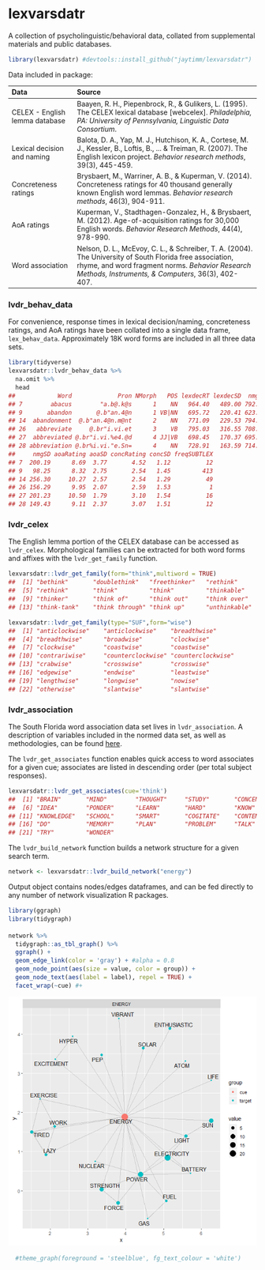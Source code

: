 lexvarsdatr
===========

A collection of psycholinguistic/behavioral data, collated from supplemental materials and public databases.

``` r
library(lexvarsdatr) #devtools::install_github("jaytimm/lexvarsdatr")
```

Data included in package:

| Data                           | Source                                                                                                                                                                                                            |
|:-------------------------------|:------------------------------------------------------------------------------------------------------------------------------------------------------------------------------------------------------------------|
| CELEX - English lemma database | Baayen, R. H., Piepenbrock, R., & Gulikers, L. (1995). The CELEX lexical database \[webcelex\]. *Philadelphia, PA: University of Pennsylvania, Linguistic Data Consortium*.                                       |
| Lexical decision and naming    | Balota, D. A., Yap, M. J., Hutchison, K. A., Cortese, M. J., Kessler, B., Loftis, B., ... & Treiman, R. (2007). The English lexicon project. *Behavior research methods*, 39(3), 445-459.                         |
| Concreteness ratings           | Brysbaert, M., Warriner, A. B., & Kuperman, V. (2014). Concreteness ratings for 40 thousand generally known English word lemmas. *Behavior research methods*, 46(3), 904-911.                                     |
| AoA ratings                    | Kuperman, V., Stadthagen-Gonzalez, H., & Brysbaert, M. (2012). Age-of-acquisition ratings for 30,000 English words. *Behavior Research Methods*, 44(4), 978-990.                                                  |
| Word association               | Nelson, D. L., McEvoy, C. L., & Schreiber, T. A. (2004). The University of South Florida free association, rhyme, and word fragment norms. *Behavior Research Methods, Instruments, & Computers*, 36(3), 402-407. |

### lvdr\_behav\_data

For convenience, response times in lexical decision/naming, concreteness ratings, and AoA ratings have been collated into a single data frame, `lex_behav_data`. Approximately 18K word forms are included in all three data sets.

``` r
library(tidyverse)
lexvarsdatr::lvdr_behav_data %>%
  na.omit %>%
  head
##            Word             Pron NMorph   POS lexdecRT lexdecSD  nmgRT
## 7        abacus        "a.b@.k@s      1    NN   964.40   489.00 792.69
## 9       abandon       @.b"an.4@n      1 VB|NN   695.72   220.41 623.96
## 14  abandonment  @.b"an.4@n.m@nt      2    NN   771.09   229.53 794.70
## 26   abbreviate     @.br"i.vi.et      3    VB   795.03   316.55 708.44
## 27  abbreviated @.br"i.vi.%e4.@d      4 JJ|VB   698.45   170.37 695.63
## 28 abbreviation @.br%i.vi."e.Sn=      4    NN   728.91   163.59 714.93
##     nmgSD aoaRating aoaSD concRating concSD freqSUBTLEX
## 7  200.19      8.69  3.77       4.52   1.12          12
## 9   98.25      8.32  2.75       2.54   1.45         413
## 14 256.30     10.27  2.57       2.54   1.29          49
## 26 156.29      9.95  2.07       2.59   1.53           1
## 27 201.23     10.50  1.79       3.10   1.54          16
## 28 149.43      9.11  2.37       3.07   1.51          12
```

### lvdr\_celex

The English lemma portion of the CELEX database can be accessed as `lvdr_celex`. Morphological families can be extracted for both word forms and affixes with the `lvdr_get_family` function.

``` r
lexvarsdatr::lvdr_get_family(form="think",multiword = TRUE)
##  [1] "bethink"       "doublethink"   "freethinker"   "rethink"      
##  [5] "rethink"       "think"         "think"         "thinkable"    
##  [9] "thinker"       "think of"      "think out"     "think over"   
## [13] "think-tank"    "think through" "think up"      "unthinkable"
```

``` r
lexvarsdatr::lvdr_get_family(type="SUF",form="wise")
##  [1] "anticlockwise"    "anticlockwise"    "breadthwise"     
##  [4] "breadthwise"      "broadwise"        "clockwise"       
##  [7] "clockwise"        "coastwise"        "coastwise"       
## [10] "contrariwise"     "counterclockwise" "counterclockwise"
## [13] "crabwise"         "crosswise"        "crosswise"       
## [16] "edgewise"         "endwise"          "leastwise"       
## [19] "lengthwise"       "longwise"         "nowise"          
## [22] "otherwise"        "slantwise"        "slantwise"
```

### lvdr\_association

The South Florida word association data set lives in `lvdr_association`. A description of variables included in the normed data set, as well as methodologies, can be found [here](http://w3.usf.edu/FreeAssociation/).

The `lvdr_get_associates` function enables quick access to word associates for a given cue; associates are listed in descending order (per total subject responses).

``` r
lexvarsdatr::lvdr_get_associates(cue='think')
##  [1] "BRAIN"       "MIND"        "THOUGHT"     "STUDY"       "CONCENTRATE"
##  [6] "IDEA"        "PONDER"      "LEARN"       "HARD"        "KNOW"       
## [11] "KNOWLEDGE"   "SCHOOL"      "SMART"       "COGITATE"    "CONTEMPLATE"
## [16] "DO"          "MEMORY"      "PLAN"        "PROBLEM"     "TALK"       
## [21] "TRY"         "WONDER"
```

The `lvdr_build_network` function builds a network structure for a given search term.

``` r
network <- lexvarsdatr::lvdr_build_network("energy") 
```

Output object contains nodes/edges dataframes, and can be fed directly to any number of network visualization R packages.

``` r
library(ggraph)
library(tidygraph)

network %>%
  tidygraph::as_tbl_graph() %>%
  ggraph() +
  geom_edge_link(color = 'gray') + #alpha = 0.8
  geom_node_point(aes(size = value, color = group)) +
  geom_node_text(aes(label = label), repel = TRUE) +
  facet_wrap(~cue) #+
```

![](README-unnamed-chunk-9-1.png)

``` r
  #theme_graph(foreground = 'steelblue', fg_text_colour = 'white')
```
